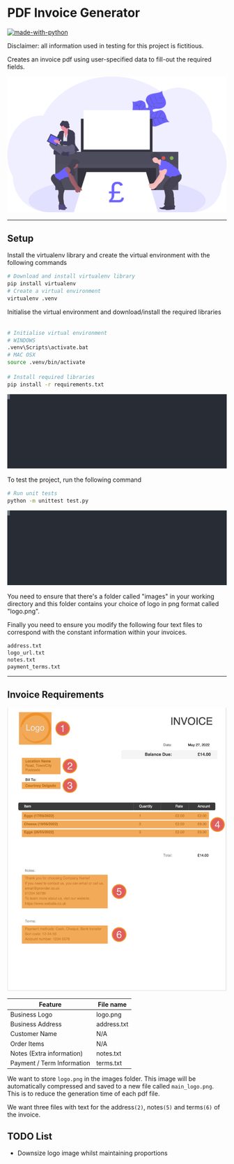 # PDF Invoice Generator
[![made-with-python](https://img.shields.io/badge/Made%20with-Python-1f425f.svg)](https://www.python.org/)

Disclaimer: all information used in testing for this project is fictitious.

Creates an invoice pdf using user-specified data to fill-out the required fields.

![Invoice](images/invoice_gbp.svg)

---

## Setup

Install the virtualenv library and create the virtual environment with the following commands

```bash
# Download and install virtualenv library
pip install virtualenv
# Create a virtual environment
virtualenv .venv
```

Initialise the virtual environment and download/install the required libraries

```bash

# Initialise virtual environment
# WINDOWS
.venv\Scripts\activate.bat
# MAC OSX
source .venv/bin/activate

# Install required libraries
pip install -r requirements.txt
```

 [![Setup](casts/setup.svg)](https://asciinema.org/a/NRrfL6C1xtkX74Bp0en9i2g7r)


To test the project, run the following command

```bash
# Run unit tests
python -m unittest test.py
```

[![Tests](casts/tests.svg)](https://asciinema.org/a/oOQ8NaUn5didSNA14RVboKvsV)

You need to ensure that there's a folder called "images" in your working directory and this folder contains your choice of logo in png format called "logo.png".

Finally you need to ensure you modify the following four text files to correspond with the constant information within your invoices.
```
address.txt
logo_url.txt
notes.txt
payment_terms.txt
```

---

## Invoice Requirements

![Highlighted Invoice](images/highlighted_invoice.png)

|Feature|File name|
|---|---|
|Business Logo | logo.png |
|Business Address | address.txt|
|Customer Name | N/A |
|Order Items | N/A |
|Notes (Extra information) | notes.txt|
|Payment / Term Information | terms.txt|

We want to store `logo.png` in the images folder. This image will be automatically compressed and saved to a new file called `main_logo.png`. This is to reduce the generation time of each pdf file.

We want three files with text for the address`(2)`, notes`(5)` and terms`(6)` of the invoice.

## TODO List

- Downsize logo image whilst maintaining proportions

<!-- Convert asciinema terminal videos to gif -->
<!-- https://dstein64.github.io/gifcast/ -->